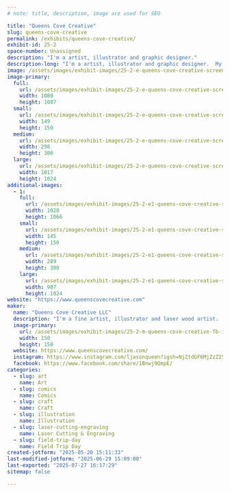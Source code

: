 ```yaml
---
# note: title, description, image are used for SEO

title: "Queens Cove Creative"
slug: queens-cove-creative
permalink: /exhibits/queens-cove-creative/
exhibit-id: 25-2
space-number: Unassigned
description: "I'm a artist, illustrator and graphic designer."
description-long: "I'm a artist, illustrator and graphic designer.  My work encompasses anything from traditional illustration,  sketch cards and fine art to laser engraved wood art. I'm also currently a sketch card artist for Topps having licensed work with Star Wars,  Marvel,  Major League Baseball, SpongeBob and Stranger Things."
image: /assets/images/exhibit-images/25-2-e-queens-cove-creative-screenshot-20250520-150606-instagram-298x300.jpg
image-primary: 
  full:
    url: /assets/images/exhibit-images/25-2-e-queens-cove-creative-screenshot-20250520-150606-instagram-full.jpg
    width: 1080
    height: 1087
  small:
    url: /assets/images/exhibit-images/25-2-e-queens-cove-creative-screenshot-20250520-150606-instagram-149x150.jpg
    width: 149
    height: 150
  medium:
    url: /assets/images/exhibit-images/25-2-e-queens-cove-creative-screenshot-20250520-150606-instagram-298x300.jpg
    width: 298
    height: 300
  large:
    url: /assets/images/exhibit-images/25-2-e-queens-cove-creative-screenshot-20250520-150606-instagram-1017x1024.jpg
    width: 1017
    height: 1024
additional-images: 
  - 1:
    full:
      url: /assets/images/exhibit-images/25-2-e1-queens-cove-creative-screenshot-20250520-150629-instagram-1-full.jpg
      width: 1028
      height: 1066
    small:
      url: /assets/images/exhibit-images/25-2-e1-queens-cove-creative-screenshot-20250520-150629-instagram-1-145x150.jpg
      width: 145
      height: 150
    medium:
      url: /assets/images/exhibit-images/25-2-e1-queens-cove-creative-screenshot-20250520-150629-instagram-1-289x300.jpg
      width: 289
      height: 300
    large:
      url: /assets/images/exhibit-images/25-2-e1-queens-cove-creative-screenshot-20250520-150629-instagram-1-987x1024.jpg
      width: 987
      height: 1024
website: "https://www.queenscovecreative.com"
maker: 
  name: "Queens Cove Creative LLC"
  description: "I'm a fine artist, illustrator and laser wood artist.  I'm also currently a Topps Sketch card artist with licensed work on Marvel, Star Wars,   Major League Baseball,  Spongebob and Stranger Things."
  image-primary:
    url: /assets/images/exhibit-images/25-2-m-queens-cove-creative-fb-img-1747767715843-150x150.jpg
    width: 150
    height: 150
  website: https://www.queenscovecreative.com/
  instagram: https://www.instagram.com/ljasonqueen?igsh=NjZtdGF6MjZzZ25q
  facebook: https://www.facebook.com/share/1Bnwj9QmpE/
categories: 
  - slug: art
    name: Art
  - slug: comics
    name: Comics
  - slug: craft
    name: Craft
  - slug: illustration
    name: Illustration
  - slug: laser-cutting-engraving
    name: Laser Cutting & Engraving
  - slug: field-trip-day
    name: Field Trip Day
created-jotform: "2025-05-20 15:11:33"
last-modified-jotform: "2025-06-29 15:09:00"
last-exported: "2025-07-27 16:17:29"
sitemap: false

---
```

